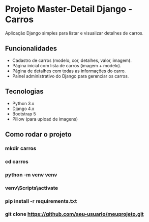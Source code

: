 # Projeto Master-Detail Django - Carros

Aplicação Django simples para listar e visualizar detalhes de carros.

## Funcionalidades
- Cadastro de carros (modelo, cor, detalhes, valor, imagem).
- Página inicial com lista de carros (imagem + modelo).
- Página de detalhes com todas as informações do carro.
- Painel administrativo do Django para gerenciar os carros.

## Tecnologias
- Python 3.x
- Django 4.x
- Bootstrap 5
- Pillow (para upload de imagens)

## Como rodar o projeto
### mkdir carros
### cd carros
### python -m venv venv
### venv\Scripts\activate
### pip install -r requirements.txt
### git clone https://github.com/seu-usuario/meuprojeto.git
   
